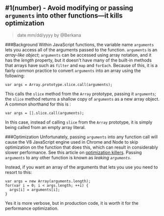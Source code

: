 ## #1(number) - Avoid modifying or passing `arguments` into other functions—it kills optimization
> date mm/dd/yyyy by @Berkana

###Background
Within JavaScript functions, the variable name `arguments` lets you access all of the arguments passed to the function. `arguments` is an *array-like object*; `arguments` can be accessed using array notation, and it has the *length* property, but it doesn't have many of the built-in methods that arrays have such as `filter` and `map` and `forEach`. Because of this, it is a fairly common practice to convert `arguments` into an array using the following:
```
var args = Array.prototype.slice.call(arguments);
```
This calls the `slice` method from the `Array` prototype, passing it `arguments`; the `slice` method returns a shallow copy of `arguments` as a new array object. A common shorthand for this is :
```
var args = [].slice.call(arguments);
```
In this case, instead of calling `slice` from the `Array` prototype, it is simply being called from an empty array literal.

###Optimization
Unfortunately, passing `arguments` into any function call will cause the V8 JavaScript engine used in Chrome and Node to skip optimization on the function that does this, which can result in considerably slower performance. See this article on [optimization killers](https://github.com/petkaantonov/bluebird/wiki/Optimization-killers). Passing `arguments` to any other function is known as *leaking `arguments`*.

Instead, if you want an array of the arguments that lets you use you need to resort to this:
```
var args = new Array(arguments.length);
for(var i = 0; i < args.length; ++i) {
  args[i] = arguments[i];
}
```
Yes it is more verbose, but in production code, it is worth it for the performance optimization.
